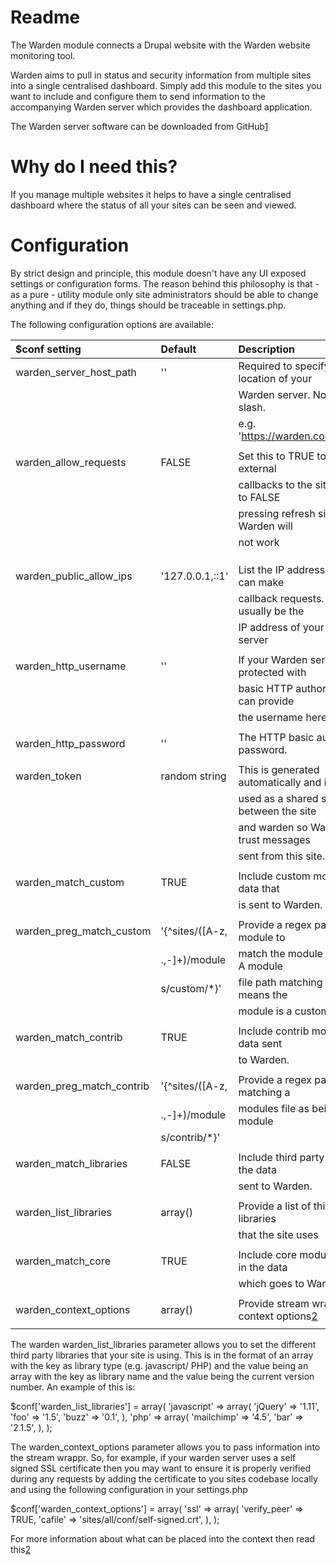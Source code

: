 Readme
================================================================================
The Warden module connects a Drupal website with the Warden website monitoring
tool.

Warden aims to pull in status and security information from multiple sites into
a single centralised dashboard. Simply add this module to the sites you want to
include and configure them to send information to the accompanying Warden server
which provides the dashboard application.

The Warden server software can be downloaded from GitHub[1]

Why do I need this?
================================================================================
If you manage multiple websites it helps to have a single centralised dashboard
where the status of all your sites can be seen and viewed.

Configuration
================================================================================
By strict design and principle, this module doesn't have any UI exposed settings
or configuration forms. The reason behind this philosophy is that - as a pure -
utility module only site administrators should be able to change anything and if
they do, things should be traceable in settings.php.

The following configuration options are available:

|      $conf setting       | Default          |               Description                 |
|:-------------------------|:-----------------|:------------------------------------------|
| warden_server_host_path  | ''               | Required to specify the location of your  |
|                          |                  | Warden server. No trailing slash.         |
|                          |                  | e.g. 'https://warden.company.com'         |
|                          |                  |                                           |
| warden_allow_requests    | FALSE            | Set this to TRUE to allow external        |
|                          |                  | callbacks to the site. When set to FALSE  |
|                          |                  | pressing refresh site data in Warden will |
|                          |                  | not work                                  |
|                          |                  |                                           |
|                          |                  |                                           |
|                          |                  |                                           |
| warden_public_allow_ips  | '127.0.0.1,::1'  | List the IP addresses which can make      |
|                          |                  | callback requests. This is usually be the |
|                          |                  | IP address of your Warden server          |
|                          |                  |                                           |
| warden_http_username     | ''               | If your Warden server is protected with   |
|                          |                  | basic HTTP authorization, you can provide |
|                          |                  | the username here                         |
|                          |                  |                                           |
| warden_http_password     | ''               | The HTTP basic authorization password.    |
|                          |                  |                                           |
| warden_token             | random string    | This is generated automatically and is    |
|                          |                  | used as a shared secret between the site  |
|                          |                  | and warden so Warden can trust messages   |
|                          |                  | sent from this site.                      |
|                          |                  |                                           |
| warden_match_custom      | TRUE             | Include custom modules in the data that   |
|                          |                  | is sent to Warden.                        |
|                          |                  |                                           |
| warden_preg_match_custom | '{^sites\/([A-z, | Provide a regex pattern for the module to |
|                          | \.,\-]+)\/module | match the module filename to. A module    |
|                          | s\/custom\/*}'   | file path matching this regex means the   |
|                          |                  | module is a custom module.                |
|                          |                  |                                           |
| warden_match_contrib     | TRUE             | Include contrib modules in the data sent  |
|                          |                  | to Warden.                                |
|                          |                  |                                           |
| warden_preg_match_contrib| '{^sites\/([A-z, | Provide a regex pattern for matching a    |
|                          | \.,\-]+)\/module | modules file as being a contrib module    |
|                          | s\/contrib\/*}'  |                                           |
|                          |                  |                                           |
| warden_match_libraries   | FALSE            | Include third party libraries in the data |
|                          |                  | sent to Warden.                           |
|                          |                  |                                           |
| warden_list_libraries    | array()          | Provide a list of third party libraries   |
|                          |                  | that the site uses                        |
|                          |                  |                                           |
| warden_match_core        | TRUE             | Include core module versions in the data  |
|                          |                  | which goes to Warden                      |
|                          |                  |                                           |
| warden_context_options   | array()          | Provide stream wrapper context options[2] |
|                          |                  |                                           |

The warden warden_list_libraries parameter allows you to set the different third party 
libraries that your site is using. This is in the format of an array with the key
as library type (e.g. javascript/ PHP) and the value being an array with the key
as library name and the value being the current version number. An example of this is:

$conf['warden_list_libraries'] = array(
  'javascript' => array(
    'jQuery' => '1.11',
    'foo' => '1.5',
    'buzz' => '0.1',
  ),
  'php' => array(
    'mailchimp' => '4.5',
    'bar' => '2.1.5',
  ),
);

The warden_context_options parameter allows you to pass information into the stream wrappr.
So, for example, if your warden server uses a self signed SSL certificate then you may
want to ensure it is properly verified during any requests by adding the certificate to
you sites codebase locally and using the following configuration in your settings.php

$conf['warden_context_options'] = array(
  'ssl' => array(
    'verify_peer'   => TRUE,
    'cafile'        => 'sites/all/conf/self-signed.crt',
  ),
);

For more information about what can be placed into the context then read this[2]

[1]:  https://github.com/teamdeeson/warden
[2]:  http://phpsecurity.readthedocs.org/en/latest/Transport-Layer-Security-(HTTPS-SSL-and-TLS).html
